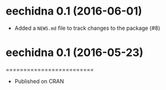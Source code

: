 # eechidna 0.1 (2016-06-01)

* Added a `NEWS.md` file to track changes to the package (#8)


# eechidna 0.1 (2016-05-23)
=========================
  
* Published on CRAN
